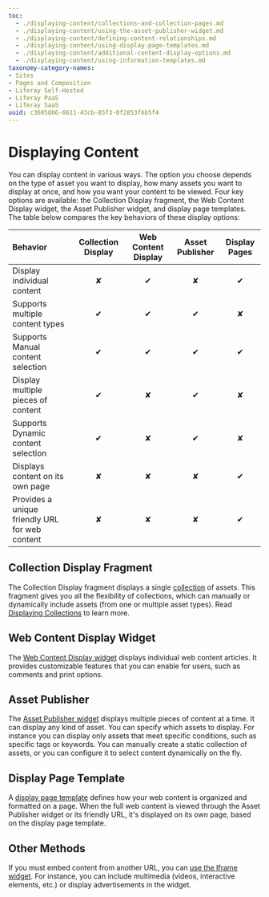 ```yaml
---
toc:
  - ./displaying-content/collections-and-collection-pages.md
  - ./displaying-content/using-the-asset-publisher-widget.md
  - ./displaying-content/defining-content-relationships.md
  - ./displaying-content/using-display-page-templates.md
  - ./displaying-content/additional-content-display-options.md
  - ./displaying-content/using-information-templates.md
taxonomy-category-names:
- Sites
- Pages and Composition
- Liferay Self-Hosted
- Liferay PaaS
- Liferay SaaS
uuid: c3605866-6611-43cb-85f3-0f2853f6b5f4
---
```


# Displaying Content

You can display content in various ways. The option you choose depends on the type of asset you want to display, how many assets you want to display at once, and how you want your content to be viewed. Four key options are available: the Collection Display fragment, the Web Content Display widget, the Asset Publisher widget, and display page templates. The table below compares the key behaviors of these display options:

| Behavior                                       | Collection Display | Web Content Display | Asset Publisher | Display Pages |
|:-----------------------------------------------|:------------------:|:-------------------:|:---------------:|:-------------:|
| Display individual content                     |      &#10008;      |      &#10004;       |    &#10008;     |   &#10004;    |
| Supports multiple content types                |      &#10004;      |      &#10004;       |    &#10004;     |   &#10008;    |
| Supports Manual content selection              |      &#10004;      |      &#10004;       |    &#10004;     |   &#10004;    |
| Display multiple pieces of content             |      &#10004;      |      &#10008;       |    &#10004;     |   &#10008;    |
| Supports Dynamic content selection             |      &#10004;      |      &#10008;       |    &#10004;     |   &#10008;    |
| Displays content on its own page               |      &#10008;      |      &#10008;       |    &#10008;     |   &#10004;    |
| Provides a unique friendly URL for web content |      &#10008;      |      &#10008;       |    &#10008;     |   &#10004;    |

## Collection Display Fragment

The Collection Display fragment displays a single [collection](./displaying-content/collections-and-collection-pages.md) of assets. This fragment gives you all the flexibility of collections, which can manually or dynamically include assets (from one or multiple asset types). Read [Displaying Collections](./displaying-content/collections-and-collection-pages/displaying-collections.md) to learn more.

## Web Content Display Widget

The [Web Content Display widget](./displaying-content/additional-content-display-options/using-the-web-content-display-widget.md) displays individual web content articles. It provides customizable features that you can enable for users, such as comments and print options.

## Asset Publisher

The [Asset Publisher widget](./displaying-content/using-the-asset-publisher-widget/displaying-assets-using-the-asset-publisher-widget.md) displays multiple pieces of content at a time. It can display any kind of asset. You can specify which assets to display. For instance you can display only assets that meet specific conditions, such as specific tags or keywords. You can manually create a static collection of assets, or you can configure it to select content dynamically on the fly.

## Display Page Template

A [display page template](./displaying-content/using-display-page-templates.md) defines how your web content is organized and formatted on a page. When the full web content is viewed through the Asset Publisher widget or its friendly URL, it's displayed on its own page, based on the display page template.

## Other Methods

If you must embed content from another URL, you can [use the Iframe widget](./displaying-content/additional-content-display-options/using-the-iframe-widget.md). For instance, you can include multimedia (videos, interactive elements, etc.) or display advertisements in the widget.
